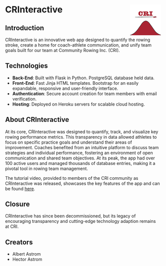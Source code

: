 # CRInteractive <img src="logo.png" style="float: right;" alt="logo" width="100"/>

## Introduction
CRInteractive is an innovative web app designed to quantify the rowing stroke, create a home for coach-athlete communication, and unify team goals built for our team at Community Rowing Inc. (CRI).

## Technologies
- **Back-End**: Built with Flask in Python. PostgreSQL database held data. 
- **Front-End**: Fast Jinja HTML templates. Bootstrap for an easily expandable, responsive and user-friendly interface.
- **Authentication**: Secure account creation for team members with email verification.
- **Hosting**: Deployed on Heroku servers for scalable cloud hosting.

## About CRInteractive
At its core, CRInteractive was designed to quantify, track, and visualize key rowing performance metrics. This transparency in data allowed athletes to focus on specific practice goals and understand their areas of improvement. Coaches benefited from an intuitive platform to discuss team strategies and individual performance, fostering an environment of open communication and shared team objectives. At its peak, the app had over 100 active users and managed thousands of database entries, making it a pivotal tool in rowing team management.

The tutorial video, provided to members of the CRI community as CRInteractive was released, showcases the key features of the app and can be found [here](https://www.youtube.com/watch?v=4w8IB8kqKDA).

## Closure
CRInteractive has since been decommissioned, but its legacy of encouraging transparency and cutting-edge technology adaption remains at CRI.

## Creators
- Albert Astrom
- Hector Astrom
